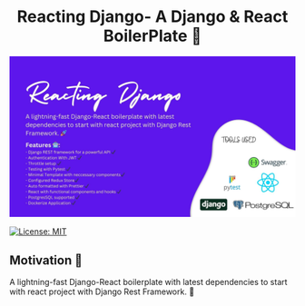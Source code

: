 <h1 align="center">Reacting Django- A Django & React BoilerPlate 🚀</h1>

[![Main](https://github.com/rimmelasghar/ReactingDjango-BoilerPlate/blob/main/image/README/reactingdjango.jpg)](https://github.com/rimmelasghar/ReactingDjango-BoilerPlate/blob/main/image/README/reactingdjango.jpg)

[![License: MIT](https://img.shields.io/badge/License-MIT-blue.svg)](https://opensource.org/licenses/MIT)
## Motivation 🎯

A lightning-fast Django-React boilerplate with latest dependencies to start with react project with Django Rest Framework. 🚀 
